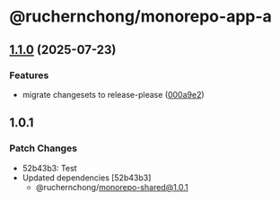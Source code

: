 # @ruchernchong/monorepo-app-a

## [1.1.0](https://github.com/ruchernchong/monorepo-demo/compare/app-a-v1.0.0...app-a-v1.1.0) (2025-07-23)


### Features

* migrate changesets to release-please ([000a9e2](https://github.com/ruchernchong/monorepo-demo/commit/000a9e27c27b6c97a827c93cb50b128def7e06b9))

## 1.0.1

### Patch Changes

- 52b43b3: Test
- Updated dependencies [52b43b3]
  - @ruchernchong/monorepo-shared@1.0.1
